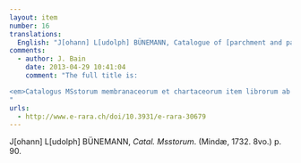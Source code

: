 ```yaml
---
layout: item
number: 16
translations:
  English: "J[ohann] L[udolph] BÜNEMANN, Catalogue of [parchment and paper] manuscripts [held, as well as of books about the invention of typography to the year 1500 and thence to the year 1560, and further of rare imprints]. (Minden, 1732. 8vo.) p. 90. [Trans. J. Bain]"
comments:
  - author: J. Bain
    date: 2013-04-29 10:41:04
    comment: "The full title is: 

<em>Catalogus MSstorum membranaceorum et chartaceorum item librorum ab inventa typographia usque ad ann. MD. et inde usque ad ann. MDLX. et ulterius, impressorum rarissimorum</em>.
"
urls:
  - http://www.e-rara.ch/doi/10.3931/e-rara-30679
---
```


J[ohann] L[udolph] BÜNEMANN, <em>Catal. Msstorum</em>. (Mindæ, 1732. 8vo.) p. 90.
